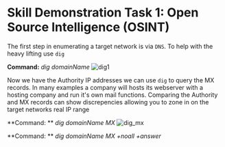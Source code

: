 # Skill Demonstration Task 1: Open Source Intelligence (OSINT)

The first step in enumerating a target network is via `DNS`.  To help with the heavy lifting use `dig`

**Command:** *dig domainName*
![dig1](https://user-images.githubusercontent.com/8903296/31865016-9be7af68-b75f-11e7-82c0-c4be41d3ca77.PNG)

Now we have the Authority IP addresses we can use `dig` to query the MX records.  In many examples a company will hosts its webserver with a hosting company and run it's own mail functions.  Comparing the Authority and MX records can show discrepencies allowing you to zone in on the target networks real IP range

**Command: ** *dig domainName MX*
![dig_mx](https://user-images.githubusercontent.com/8903296/31865599-32a2d35c-b769-11e7-8ace-88c62a3fe5a8.PNG)

**Command: ** *dig domainName MX +noall +answer*
